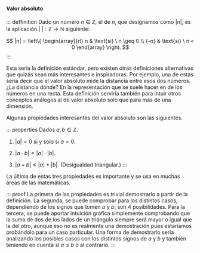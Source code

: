 


#### Valor absoluto

::: deffinition
Dado un número $n \in \mathbb{Z}$, el de $n$, que designamos como $|n|$, es la
aplicación $|\ |: \mathbb{Z} \longrightarrow \mathbb{N}$ siguiente:

$$
  |n| =
    \left\{
    \begin{array}{rl}
      n     & \text{si} \ n \geq 0 \\
      {-n}  & \text{si} \ n < 0
    \end{array}
    \right.
  $$
:::

Esta sería la definición estándar, pero existen otras definiciones
alternativas que quizás sean más interesantes e inspiradoras. Por ejemplo,
una de estas sería decir que el valor absoluto mide la distancia entre esos
dos números. ¿La distancia dónde? En la representación que se suele hacer en
de los números en una recta. Esta definición serviría también para intuir
otros conceptos análogos al de valor absoluto solo que para más de una
dimensión.

Algunas propiedades interesantes del valor absoluto son las siguientes.

::: properties
Dados $a, b \in \mathbb{Z}$.

1.  $|a| = 0$ si y solo si $a = 0$.

2.  $|a \cdot b| = |a| \cdot |b|$.

3.  $|a + b| \leq |a| + |b|$. (Desigualdad triangular.)
:::

La última de estas tres propiedades es importante y se usa en muchas áreas
de las matemáticas.

::: proof
La primera de las propiedades es trivial demostrarlo a partir de la
definición. La segunda, se puede comprobar para los distintos casos,
dependiendo de los signos que tomen $a$ y $b$; son 4 posibilidades. Para la
tercera, se puede aportar intuición gráfica simplemente comprobando que la
suma de dos de los lados de un triángulo siempre será mayor o igual que la
del otro, aunque eso no es realmente una demostración pues estaríamos
probándolo para un caso particular. Una forma de demostrarlo sería
analizando los posibles casos con los distintos signos de $a$ y $b$ y
también teniendo en cuenta si $a \leq b$ o al contrario.
:::



